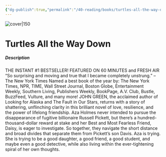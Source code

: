 ```yaml
---
{"dg-publish":true,"permalink":"/40-reading/books/turtles-all-the-way-down-john-green/","title":"Turtles All the Way Down"}
---
```



![cover|150](http://books.google.com/books/content?id=440oDwAAQBAJ&printsec=frontcover&img=1&zoom=1&edge=curl&source=gbs_api)

# Turtles All the Way Down
##### Description
THE INSTANT #1 BESTSELLER! FEATURED ON 60 MINUTES and FRESH AIR “So surprising and moving and true that I became completely unstrung.” – The New York Times Named a best book of the year by: The New York Times, NPR, TIME, Wall Street Journal, Boston Globe, Entertainment Weekly, Southern Living, Publishers Weekly, BookPage, A.V. Club, Bustle, BuzzFeed, Vulture, and many more! JOHN GREEN, the acclaimed author of Looking for Alaska and The Fault in Our Stars, returns with a story of shattering, unflinching clarity in this brilliant novel of love, resilience, and the power of lifelong friendship. Aza Holmes never intended to pursue the disappearance of fugitive billionaire Russell Pickett, but there’s a hundred-thousand-dollar reward at stake and her Best and Most Fearless Friend, Daisy, is eager to investigate. So together, they navigate the short distance and broad divides that separate them from Pickett’s son Davis. Aza is trying. She is trying to be a good daughter, a good friend, a good student, and maybe even a good detective, while also living within the ever-tightening spiral of her own thoughts.